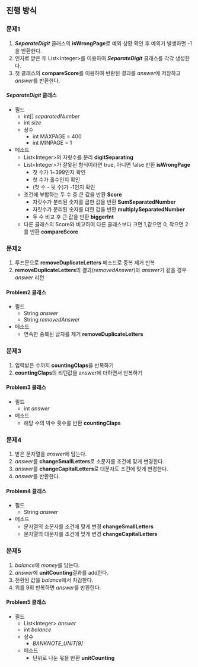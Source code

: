 

## 진행 방식

### 문제1

1. ***SeparateDigit*** 클래스의 **isWrongPage**로 예외 상황 확인 후 예외가 발생하면 -1을 반환한다.
2. 인자로 받은 두 List\<Integer>를 이용하여 ***SeparateDigit*** 클래스를 각각 생성한다.
3. 첫 클래스의 **compareScore**를 이용하여 반환된 결과를 *answer*에 저장하고 *answer*를 반환한다.

#### ***SeparateDigit*** 클래스
* 필드
    *  int[] *separatedNumber*
    *  int *size*
    * 상수
        * int MAXPAGE = 400
        * int MINPAGE = 1
* 메소드
    * List\<Integer>의 자릿수를 분리 **digitSeparating**
    * List\<Integer>가 잘못된 형식이라면 true, 아니면 false 반환 **isWrongPage**
        * 첫 수가 1~399인지 확인
        * 첫 수가 홀수인지 확인
        * (첫 수 - 뒷 수)가 -1인지 확인
    * 조건에 부합하는 두 수 중 큰 값을 반환 **Score**
        * 자릿수가 분리된 숫자를 곱한 값을 반환 **SumSeparatedNumber**
        * 자릿수가 분리된 숫자를 더한 값을 반환 **multiplySeparatedNumber**
        * 두 수 비교 후 큰 값을 반환 **biggerInt**
    * 다른 클래스의 Score와 비교하여 다른 클래스보다 크면 1,같으면 0, 작으면 2를 반환 **compareScore**

### 문제2
1. 루프문으로 **removeDuplicateLetters** 메소드로 중복 제거 반복
2. **removeDuplicateLetters**의 결과(*removedAnswer*)와 *answer*가 같을 경우 *answer* 리턴
#### Problem2 클래스
* 필드
    * String *answer*
    * String *removedAnswer*
* 메소드
    * 연속한 중복된 글자를 제거 **removeDuplicateLetters**
### 문제3
1. 입력받은 수까지 **countingClaps**을 반복하기
2. **countingClaps**의 리턴값을 answer에 더하면서 반복하기
#### Problem3 클래스
* 필드
    * int *answer*
* 메소드
    * 해당 수의 박수 횟수를 반환 **countingClaps**
### 문제4
1. 받은 문자열을 *answer*에 담는다.
2. *answer*를 **changeSmallLetters**로 소문자를 조건에 맞게 변경한다.
3. *answer*를 **changeCapitalLetters**로 대문자도 조건에 맞게 변경한다.
4. *answer*를 반환한다.
#### Problem4 클래스
* 필드
    * String *answer*
* 메소드
    * 문자열의 소문자를 조건에 맞게 변경 **changeSmallLetters**
    * 문자열의 대문자를 조건에 맞게 변경 **changeCapitalLetters**
### 문제5
1. *balance*에 *money*를 담는다.
2. *answer*에 **unitCounting**결과를 add한다.
3. 전환된 값을 *balance*에서 차감한다.
4. 위를 9회 반복하면 *answer*를 반환한다.
#### Problem5 클래스
* 필드
    * List\<Integer> *answer*
    * int *balance*
    * 상수
        * *BANKNOTE_UNIT[9]*
    * 메소드
        * 단위로 나눈 몫을 반환 **unitCounting**